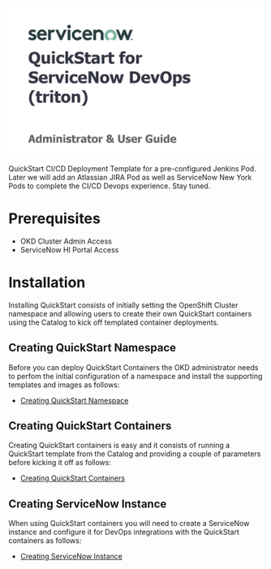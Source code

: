 ![Intro](./docs/triton.png)

QuickStart CI/CD Deployment Template for a pre-configured Jenkins Pod. Later we will add an Atlassian JIRA Pod as well as ServiceNow New York Pods to complete the CI/CD Devops experience. Stay tuned.

# Prerequisites

* OKD Cluster Admin Access
* ServiceNow HI Portal Access

# Installation

Installing QuickStart consists of initially setting the OpenShift Cluster namespace and allowing users to create their own QuickStart containers using the Catalog to kick off templated container deployments.

## Creating QuickStart Namespace

Before you can deploy QuickStart Containers the OKD administrator needs to perfom the initial configuration of a namespace and install the supporting templates and images as follows:

* [Creating QuickStart Namespace](./docs/QuickStartNamespace.md)

## Creating QuickStart Containers

Creating QuickStart containers is easy and it consists of running a QuickStart template from the Catalog and providing a couple of parameters before kicking it off as follows:

* [Creating QuickStart Containers](./docs/QuickStartContainers.md)

## Creating ServiceNow Instance

When using QuickStart containers you will need to create a ServiceNow instance and configure it for DevOps integrations with the QuickStart containers as follows:

* [Creating ServiceNow Instance](./docs/ServiceNowInstance.md)

